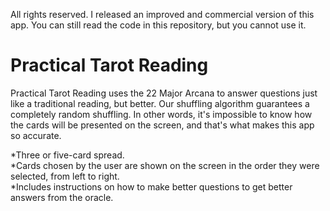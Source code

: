 All rights reserved. I released an improved and commercial version of this app. You can still read the code in this repository, but you cannot use it.  

# Practical Tarot Reading

Practical Tarot Reading uses the 22 Major Arcana to answer questions just like a traditional reading, but better. Our shuffling algorithm guarantees a completely random shuffling. In other words, it's impossible to know how the cards will be presented on the screen, and that's what makes this app so accurate.

*Three or five-card spread.  
*Cards chosen by the user are shown on the screen in the order they were selected, from left to right.  
*Includes instructions on how to make better questions to get better answers from the oracle. 

